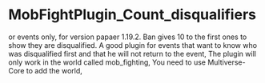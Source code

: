 # MobFightPlugin_Count_disqualifiers
or events only, for version papaer 1.19.2. Ban gives 10 to the first ones to show they are disqualified. A good plugin for events that want to know who was disqualified first and that he will not return to the event, The plugin will only work in the world called mob_fighting, You need to use Multiverse-Core to add the world,
